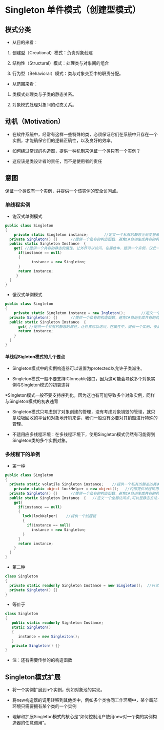 # Singleton 单件模式（创建型模式）

## 模式分类

*	从目的来看：

1. 创建型（Creational）模式：负责对象创建

2. 结构性（Structural）模式：处理类与对象间的组合

3. 行为型（Behavioral）模式：类与对象交互中的职责分配。

* 从范围来看：

1. 类模式处理类与子类的静态关系。

2. 对象模式处理对象间的动态关系。

## 动机（Motivation）

* 在软件系统中，经常有这样一些特殊的类，必须保证它们在系统中只存在一个实例，才能确保它们的逻辑正确性，以及良好的效率。

* 如何绕过常规的构造器，提供一种机制来保证一个类只有一个实例？

* 这应该是类设计者的责任，而不是使用者的责任

## 意图

保证一个类仅有一个实例，并提供一个该实例的安全访问点。

### 单线程实例

* 饱汉式单例模式

```C#
public class Singleton
{
	private static Singleton instance;    　　//定义一个私有的静态全局变量来保存该类的唯一实例
  private Singleton() {}      //提供一个私有的构造函数，避免C#自动生成共有的构造函数（如果程序员不写构造函数，C#会自动生成一个共有的构造函数,如果是共有的，那么其他类就可以随便创建该类对象了)，不让外界创建此类对象
  public static Singleton Instance  {
    get{ //提供一个共有的静态的属性，让外界可以访问，在属性中，提供一个实例，仅此一个实例，那么外界访问时就会只有这一个实例，是唯一的。
      if(instance == null)
      {
            instance = new Singleton;
      }
      return instance;
     }
  }
}
```

* 饿汉式单例模式

```C#
public class Singleton
{
	private static Singleton instance = new Ingleton();    　　//定义一个私有的静态全局变量来保存该类的唯一实例
  private Singleton() {}      //提供一个私有的构造函数，避免C#自动生成共有的构造函数（如果程序员不写构造函数，C#会自动生成一个共有的构造函数,如果是共有的，那么其他类就可以随便创建该类对象了)，不让外界创建此类对象
  public static Singleton Instance  {
	  get{ //提供一个共有的静态的属性，让外界可以访问，在属性中，提供一个实例，仅此一个实例，那么外界访问时就会只有这一个实例，是唯一的。
      return instance;
    }
  }
}
```

#### 单线程Sigleton模式的几个要点

* Singleton模式中的实例构造器可以设置为protected以允许子类派生。

* Singleton模式一般不要支持ICloneable接口，因为这可能会导致多个对象实例与Singleton模式的初衷违背

*Singleton模式一般不要支持序列化，因为这也有可能导致多个对象实例，同样与Singleton模式的初衷违背

* Singleton模式只考虑到了对象创建的管理，没有考虑对象销毁的管理，就只是垃圾回收的平台和对象地开销来讲，我们一般没有必要对其销毁进行特殊的管理。

* 不适用应多线程环境：在多线程环境下，使用Singleton模式仍然有可能得到Singleton类的多个实例对象。

### 多线程下的单例

* 第一种

```C#
public class Singleton
{
  private static volatile Singleton instance;    //提供一个私有的静态的类类型变量，volatile是被设计用来修饰被不同线程访问和修改的变量。volatile的作用是作为指令关键字，确保本条指令不会因编译器的优化而省略，且要求每次直接读值。
	private static object lockHelper = new object();   //内部提供线程锁用，这个对象是在程序运行时创建的
  private Singleton() {}      //提供一个私有的构造函数，避免C#自动生成共有的构造函数（如果程序员不写构造函数，C#会自动生成一个共有的构造函数）   ，不让外界创建此类对象
  public static Singleton Instance  {   //定义一个全局访问点,可以是静态方法，也可以是静态属性
    get{
      if(instance == null)
      {
        lock(lockKelper)    //提供一个线程锁
        {
          if(instance == null)
            instance = new Singleton;
        }
      }
      return instance;
    }
  }
}
```

* 第二种

```C#
class Singleton
{
  private static readonly Singleton Instance = new Singleton();  //只读,不能作传参的构造实例，只能使用无参的
  private Singleton() {}
}
```

* 等价于

```C#
class Singleton
{
   public static readonly Signleton Instance;
   static Singleton()
   {
      instance = new Singleiton();
   }
   private Singleton() {}
}
```

* 注：还有需要传参的的构造函数

## Singleton模式扩展

* 将一个实例扩展到n个实例，例如对象池的实现。

* 将new构造器的调用转移到其他类中，例如多个类协同工作环境中，某个局部环境只需要拥有某个类的一个实例

* 理解和扩展Singleton模式的核心是“如何控制用户使用new对一个类的实例构造器的任意调用”。




















